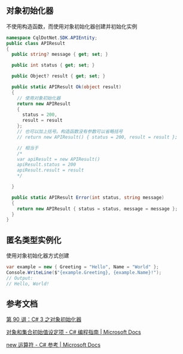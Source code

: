 ## 对象初始化器

不使用构造函数，而使用对象初始化器创建并初始化实例

```csharp
namespace CqlDotNet.SDK.APIEntity;
public class APIResult
{
  public string? message { get; set; }

  public int status { get; set; }

  public Object? result { get; set; }

  public static APIResult Ok(object result)
  {
    // 使用对象初始化器
    return new APIResult 
    { 
      status = 200,
      result = result 
    };
    // 也可以加上括号。构造函数没有参数可以省略括号
    // return new APIResult() { status = 200, result = result };

    // 相当于
    /*
    var apiResult = new APIResult()
    apiResult.status = 200
    apiResult.result = result
    */

  }

  public static APIResult Error(int status, string message)
  {
    return new APIResult { status = status, message = message };
  }
}

```

## 匿名类型实例化

使用对象初始化器方式创建

```csharp
var example = new { Greeting = "Hello", Name = "World" };
Console.WriteLine($"{example.Greeting}, {example.Name}!");
// Output:
// Hello, World!
```

## 参考文档

[第 90 讲：C# 3 之对象初始化器](https://www.bilibili.com/read/cv15412899)

[对象和集合初始值设定项 - C# 编程指南 | Microsoft Docs](https://docs.microsoft.com/zh-cn/dotnet/csharp/programming-guide/classes-and-structs/object-and-collection-initializers)

[new 运算符 - C# 参考 | Microsoft Docs](https://docs.microsoft.com/zh-cn/dotnet/csharp/language-reference/operators/new-operator)
